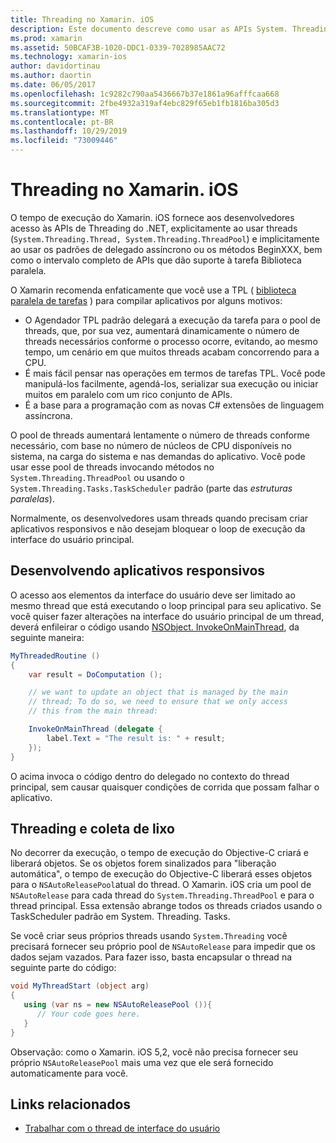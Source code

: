 ```yaml
---
title: Threading no Xamarin. iOS
description: Este documento descreve como usar as APIs System. Threading em um aplicativo Xamarin. iOS. Ele aborda a biblioteca paralela de tarefas, criando aplicativos responsivos e coleta de lixo.
ms.prod: xamarin
ms.assetid: 50BCAF3B-1020-DDC1-0339-7028985AAC72
ms.technology: xamarin-ios
author: davidortinau
ms.author: daortin
ms.date: 06/05/2017
ms.openlocfilehash: 1c9282c790aa5436667b37e1861a96afffcaa668
ms.sourcegitcommit: 2fbe4932a319af4ebc829f65eb1fb1816ba305d3
ms.translationtype: MT
ms.contentlocale: pt-BR
ms.lasthandoff: 10/29/2019
ms.locfileid: "73009446"
---
```

# <a name="threading-in-xamarinios"></a>Threading no Xamarin. iOS

O tempo de execução do Xamarin. iOS fornece aos desenvolvedores acesso às APIs de Threading do .NET, explicitamente ao usar threads (`System.Threading.Thread, System.Threading.ThreadPool`) e implicitamente ao usar os padrões de delegado assíncrono ou os métodos BeginXXX, bem como o intervalo completo de APIs que dão suporte à tarefa Biblioteca paralela.

O Xamarin recomenda enfaticamente que você use a TPL ( [biblioteca paralela de tarefas](https://msdn.microsoft.com/library/dd460717.aspx) ) para compilar aplicativos por alguns motivos:

- O Agendador TPL padrão delegará a execução da tarefa para o pool de threads, que, por sua vez, aumentará dinamicamente o número de threads necessários conforme o processo ocorre, evitando, ao mesmo tempo, um cenário em que muitos threads acabam concorrendo para a CPU. 
- É mais fácil pensar nas operações em termos de tarefas TPL. Você pode manipulá-los facilmente, agendá-los, serializar sua execução ou iniciar muitos em paralelo com um rico conjunto de APIs. 
- É a base para a programação com as novas C# extensões de linguagem assíncrona. 

O pool de threads aumentará lentamente o número de threads conforme necessário, com base no número de núcleos de CPU disponíveis no sistema, na carga do sistema e nas demandas do aplicativo. Você pode usar esse pool de threads invocando métodos no `System.Threading.ThreadPool` ou usando o `System.Threading.Tasks.TaskScheduler` padrão (parte das *estruturas paralelas*).

Normalmente, os desenvolvedores usam threads quando precisam criar aplicativos responsivos e não desejam bloquear o loop de execução da interface do usuário principal.

 <a name="Developing_Responsive_Applications" />

## <a name="developing-responsive-applications"></a>Desenvolvendo aplicativos responsivos

O acesso aos elementos da interface do usuário deve ser limitado ao mesmo thread que está executando o loop principal para seu aplicativo. Se você quiser fazer alterações na interface do usuário principal de um thread, deverá enfileirar o código usando [NSObject. InvokeOnMainThread](xref:Foundation.NSObject), da seguinte maneira:

```csharp
MyThreadedRoutine ()  
{  
    var result = DoComputation ();  

    // we want to update an object that is managed by the main
    // thread; To do so, we need to ensure that we only access
    // this from the main thread:

    InvokeOnMainThread (delegate {  
        label.Text = "The result is: " + result;  
    });
}
```

O acima invoca o código dentro do delegado no contexto do thread principal, sem causar quaisquer condições de corrida que possam falhar o aplicativo.

 <a name="Threading_and_Garbage_Collection" />

## <a name="threading-and-garbage-collection"></a>Threading e coleta de lixo

No decorrer da execução, o tempo de execução do Objective-C criará e liberará objetos. Se os objetos forem sinalizados para "liberação automática", o tempo de execução do Objective-C liberará esses objetos para o `NSAutoReleasePool`atual do thread. O Xamarin. iOS cria um pool de `NSAutoRelease` para cada thread do `System.Threading.ThreadPool` e para o thread principal. Essa extensão abrange todos os threads criados usando o TaskScheduler padrão em System. Threading. Tasks.

Se você criar seus próprios threads usando `System.Threading` você precisará fornecer seu próprio pool de `NSAutoRelease` para impedir que os dados sejam vazados. Para fazer isso, basta encapsular o thread na seguinte parte do código:

```csharp
void MyThreadStart (object arg)
{
   using (var ns = new NSAutoReleasePool ()){
      // Your code goes here.
   }
}
```

Observação: como o Xamarin. iOS 5,2, você não precisa fornecer seu próprio `NSAutoReleasePool` mais uma vez que ele será fornecido automaticamente para você.

## <a name="related-links"></a>Links relacionados

- [Trabalhar com o thread de interface do usuário](~/ios/user-interface/ios-ui/ui-thread.md)

